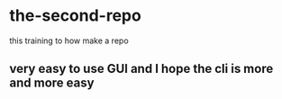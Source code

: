 # the-second-repo
this training to how make a repo
## very easy to use GUI and I hope the cli is more and more easy 
